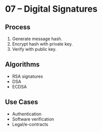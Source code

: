# 07 – Digital Signatures

## Process
1. Generate message hash.
2. Encrypt hash with private key.
3. Verify with public key.

## Algorithms
- RSA signatures
- DSA
- ECDSA

## Use Cases
- Authentication
- Software verification
- Legal/e-contracts
